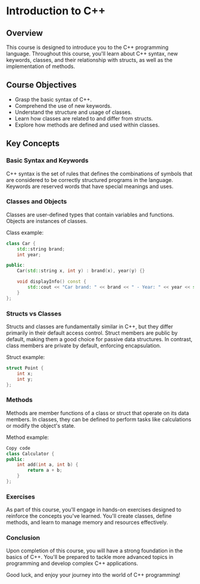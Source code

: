 # Introduction to C++

## Overview
This course is designed to introduce you to the C++ programming language. Throughout this course, you'll learn about C++ syntax, new keywords, classes, and their relationship with structs, as well as the implementation of methods.

## Course Objectives
- Grasp the basic syntax of C++.
- Comprehend the use of new keywords.
- Understand the structure and usage of classes.
- Learn how classes are related to and differ from structs.
- Explore how methods are defined and used within classes.

## Key Concepts

### Basic Syntax and Keywords
C++ syntax is the set of rules that defines the combinations of symbols that are considered to be correctly structured programs in the language. Keywords are reserved words that have special meanings and uses.

### Classes and Objects
Classes are user-defined types that contain variables and functions. Objects are instances of classes.

Class example:
```cpp
class Car {
    std::string brand;
    int year;

public:
    Car(std::string x, int y) : brand(x), year(y) {}

    void displayInfo() const {
        std::cout << "Car brand: " << brand << " - Year: " << year << std::endl;
    }
};
```

### Structs vs Classes
Structs and classes are fundamentally similar in C++, but they differ primarily in their default access control. Struct members are public by default, making them a good choice for passive data structures. In contrast, class members are private by default, enforcing encapsulation.

Struct example:
```cpp
struct Point {
    int x;
    int y;
};
```
### Methods
Methods are member functions of a class or struct that operate on its data members. In classes, they can be defined to perform tasks like calculations or modify the object's state.

Method example:
```cpp
Copy code
class Calculator {
public:
    int add(int a, int b) {
        return a + b;
    }
};
```

### Exercises
As part of this course, you'll engage in hands-on exercises designed to reinforce the concepts you've learned. You'll create classes, define methods, and learn to manage memory and resources effectively.

### Conclusion
Upon completion of this course, you will have a strong foundation in the basics of C++. You'll be prepared to tackle more advanced topics in programming and develop complex C++ applications.

Good luck, and enjoy your journey into the world of C++ programming!
